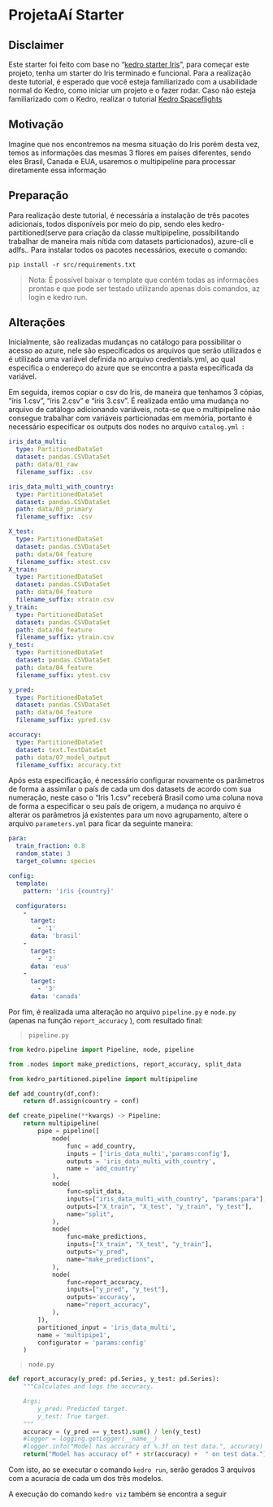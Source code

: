 # ProjetaAí Starter

## Disclaimer
Este starter foi feito com base no “[kedro starter Iris](https://kedro.readthedocs.io/en/stable/get_started/new_project.html)”, para começar este projeto, tenha um starter do Iris terminado e funcional. Para a realização deste tutorial, é esperado que você esteja familiarizado com a usabilidade normal do Kedro, como iniciar um projeto e o fazer rodar. Caso não esteja familiarizado com o Kedro, realizar o tutorial [Kedro Spaceflights](https://kedro.readthedocs.io/en/stable/tutorial/spaceflights_tutorial.html)

## Motivação

Imagine que nos encontremos na mesma situação do Iris porém desta vez, temos as informações das mesmas 3 flores em países diferentes, sendo eles Brasil, Canada e EUA, usaremos o multipipeline para processar diretamente essa informação

## Preparação

Para realização deste tutorial, é necessária a instalação de três pacotes adicionais, todos disponíveis por meio do pip, sendo eles kedro-partitioned(serve para criação da classe multipipeline, possibilitando trabalhar de maneira mais nítida com datasets particionados), azure-cli e adlfs.. Para instalar todos os pacotes necessários, execute o comando:

```
pip install -r src/requirements.txt
```

> Nota: É possível baixar o template que contém todas as informações prontas e que pode ser testado utilizando apenas dois comandos, az login e kedro run. 


## Alterações

Inicialmente, são realizadas mudanças no catálogo para possibilitar o acesso ao azure, nele são especificados os arquivos que serão utilizados e é utilizada uma variável definida no arquivo credentials.yml, ao qual especifica o endereço do azure que se encontra a pasta especificada da variável.

Em seguida, iremos copiar o csv do Iris, de maneira que tenhamos 3 cópias, “íris 1.csv”, “íris 2.csv” e “íris 3.csv”. É realizada então uma mudança no arquivo de catálogo adicionando variáveis, nota-se que o multipipeline não consegue trabalhar com variáveis particionadas em memória, portanto é necessário especificar os outputs dos nodes no arquivo ```catalog.yml ```: 

```yml
iris_data_multi:
  type: PartitionedDataSet
  dataset: pandas.CSVDataSet
  path: data/01_raw
  filename_suffix: .csv

iris_data_multi_with_country:
  type: PartitionedDataSet
  dataset: pandas.CSVDataSet
  path: data/03_primary
  filename_suffix: .csv

X_test:
  type: PartitionedDataSet
  dataset: pandas.CSVDataSet
  path: data/04_feature
  filename_suffix: xtest.csv
X_train:
  type: PartitionedDataSet
  dataset: pandas.CSVDataSet
  path: data/04_feature
  filename_suffix: xtrain.csv
y_train:
  type: PartitionedDataSet
  dataset: pandas.CSVDataSet
  path: data/04_feature
  filename_suffix: ytrain.csv
y_test:
  type: PartitionedDataSet
  dataset: pandas.CSVDataSet
  path: data/04_feature
  filename_suffix: ytest.csv

y_pred:
  type: PartitionedDataSet
  dataset: pandas.CSVDataSet
  path: data/04_feature
  filename_suffix: ypred.csv

accuracy:
  type: PartitionedDataSet
  dataset: text.TextDataSet
  path: data/07_model_output
  filename_suffix: accuracy.txt

```

Após esta especificação, é necessário configurar novamente os parâmetros de forma a assimilar o país de cada um dos datasets de acordo com sua numeração, neste caso o “Iris 1.csv” receberá Brasil como uma coluna nova de forma a especificar o seu país de origem, a mudança no arquivo é alterar os parâmetros já existentes para um novo agrupamento, altere o arquivo ``` parameters.yml ``` para ficar da seguinte maneira:

```yml
para:
  train_fraction: 0.8
  random_state: 3
  target_column: species

config:
  template:
    pattern: 'iris {country}'

  configurators:
    -
      target:
        - '1'
      data: 'brasil'
    -
      target:
        - '2'
      data: 'eua'
    -
      target:
        - '3'
      data: 'canada'

```

Por fim, é realizada uma alteração no arquivo ```pipeline.py``` e ```node.py``` (apenas na função ```report_accuracy``` ), com resultado final:
>```pipeline.py```
```python
from kedro.pipeline import Pipeline, node, pipeline

from .nodes import make_predictions, report_accuracy, split_data

from kedro_partitioned.pipeline import multipipeline

def add_country(df,conf):
    return df.assign(country = conf)

def create_pipeline(**kwargs) -> Pipeline:
    return multipipeline(
        pipe = pipeline([
            node(
                func = add_country,
                inputs = ['iris_data_multi','params:config'],
                outputs = 'iris_data_multi_with_country',
                name = 'add_country'
            ),
            node(
                func=split_data,
                inputs=["iris_data_multi_with_country", "params:para"],
                outputs=["X_train", "X_test", "y_train", "y_test"],
                name="split",
            ),
            node(
                func=make_predictions,
                inputs=["X_train", "X_test", "y_train"],
                outputs="y_pred",
                name="make_predictions",
            ),
            node(
                func=report_accuracy,
                inputs=["y_pred", "y_test"],
                outputs='accuracy',
                name="report_accuracy",
            ),
        ]),
        partitioned_input = 'iris_data_multi',
        name = 'multipipe1',
        configurator = 'params:config'
    )

```

>```node.py```

```python
def report_accuracy(y_pred: pd.Series, y_test: pd.Series):
    """Calculates and logs the accuracy.

    Args:
        y_pred: Predicted target.
        y_test: True target.
    """
    accuracy = (y_pred == y_test).sum() / len(y_test)
    #logger = logging.getLogger(__name__)
    #logger.info("Model has accuracy of %.3f on test data.", accuracy)
    return("Model has accuracy of" + str(accuracy) +  " on test data.")

```

Com isto, ao se executar o comando ```kedro run```, serão gerados 3 arquivos com a acuracia de cada um dos três modelos.

A execução do comando ```kedro viz``` também se encontra a seguir